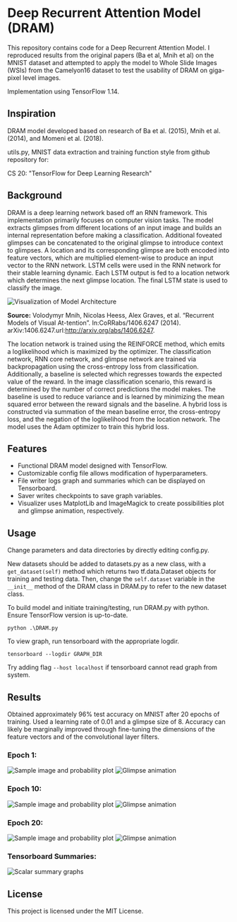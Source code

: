 # Deep Recurrent Attention Model (DRAM)
This repository contains code for a Deep Recurrent Attention Model. I reproduced results from the original papers (Ba et al, Mnih et al) on the MNIST dataset and attempted to apply the model to Whole Slide Images (WSIs) from the Camelyon16 dataset to test the usability of DRAM on giga-pixel level images.

Implementation using TensorFlow 1.14.

## Inspiration
DRAM model developed based on research of Ba et al. (2015), Mnih et al. (2014), and Momeni et al. (2018).

utils.py, MNIST data extraction and training function style from github repository for: 

CS 20: "TensorFlow for Deep Learning Research" 

## Background 
DRAM is a deep learning network based off an RNN framework. This implementation primarily focuses on computer vision tasks. The model extracts glimpses from different locations of an input image and builds an internal representation before making a classification. Additional foveated glimpses can be concatenated to the original glimpse to introduce context to glimpses. A location and its corresponding glimpse are both encoded into feature vectors, which are multiplied element-wise to produce an input vector to the RNN network. LSTM cells were used in the RNN network for their stable learning dynamic. Each LSTM output is fed to a location network which determines the next glimpse location. The final LSTM state is used to classify the image. 

![Visualization of Model Architecture](https://github.com/theowu23451/DRAM/blob/master/media/DRAM%20Architecture.JPG)

**Source:** Volodymyr Mnih, Nicolas Heess, Alex Graves, et al. “Recurrent Models of Visual At-tention”. In:CoRRabs/1406.6247 (2014). arXiv:1406.6247.url:http://arxiv.org/abs/1406.6247.

The location network is trained using the REINFORCE method, which emits a loglikelihood which is maximized by the optimizer. The classification network, RNN core network, and glimpse network are trained via backpropagation using the cross-entropy loss from classification. Additionally, a baseline is selected which regresses towards the expected value of the reward. In the image classification scenario, this reward is determined by the number of correct predictions the model makes. The baseline is used to reduce variance and is learned by minimizing the mean squared error between the reward signals and the baseline. A hybrid loss is constructed via summation of the mean baseline error, the cross-entropy loss, and the negation of the loglikelihood from the location network. The model uses the Adam optimizer to train this hybrid loss.

## Features
- Functional DRAM model designed with TensorFlow.
- Customizable config file allows modification of hyperparameters.
- File writer logs graph and summaries which can be displayed on Tensorboard.
- Saver writes checkpoints to save graph variables.
- Visualizer uses MatplotLib and ImageMagick to create possibilities plot and glimpse animation, respectively.

## Usage
Change parameters and data directories by directly editing config.py.

New datasets should be added to datasets.py as a new class, with a `get_dataset(self)` method which returns two tf.data.Dataset objects for training and testing data. Then, change the `self.dataset` variable in the `__init__` method of the DRAM class in DRAM.py to refer to the new dataset class.

To build model and initiate training/testing, run DRAM.py with python. Ensure TensorFlow version is up-to-date.
```
python .\DRAM.py
```
To view graph, run tensorboard with the appropriate logdir.
```
tensorboard --logdir GRAPH_DIR
```
Try adding flag `--host localhost` if tensorboard cannot read graph from system.

## Results
Obtained approximately 96% test accuracy on MNIST after 20 epochs of training. Used a learning rate of 0.01 and a glimpse size of 8. Accuracy can likely be marginally improved through fine-tuning the dimensions of the feature vectors and of the convolutional layer filters. 

### Epoch 1:
![Sample image and probability plot](https://github.com/theowu23451/DRAM/blob/master/media/img0_epoch0_full_plot.png) ![Glimpse animation](https://github.com/theowu23451/DRAM/blob/master/media/img0_epoch0_glimpse_anim.gif)

### Epoch 10:
![Sample image and probability plot](https://github.com/theowu23451/DRAM/blob/master/media/img0_epoch10_full_plot.png) ![Glimpse animation](https://github.com/theowu23451/DRAM/blob/master/media/img0_epoch10_glimpse_anim.gif)

### Epoch 20:
![Sample image and probability plot](https://github.com/theowu23451/DRAM/blob/master/media/img0_epoch20_full_plot.png) ![Glimpse animation](https://github.com/theowu23451/DRAM/blob/master/media/img0_epoch20_glimpse_anim.gif)

### Tensorboard Summaries:
![Scalar summary graphs](https://github.com/theowu23451/DRAM/blob/master/media/Scalar%20Summaries.JPG)

## License
This project is licensed under the MIT License.
